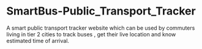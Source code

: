 # SmartBus-Public_Transport_Tracker
A smart public transport tracker website which can be used by commuters living in tier 2 cities to track buses , get their live location and know estimated time of arrival.
